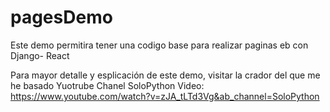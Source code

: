 # pagesDemo
Este demo permitira tener una codigo base para realizar paginas eb con Django- React

Para mayor detalle y esplicación de este demo, visitar la crador del que me he basado Yuotrube Chanel SoloPython
Video: https://www.youtube.com/watch?v=zJA_tLTd3Vg&ab_channel=SoloPython

